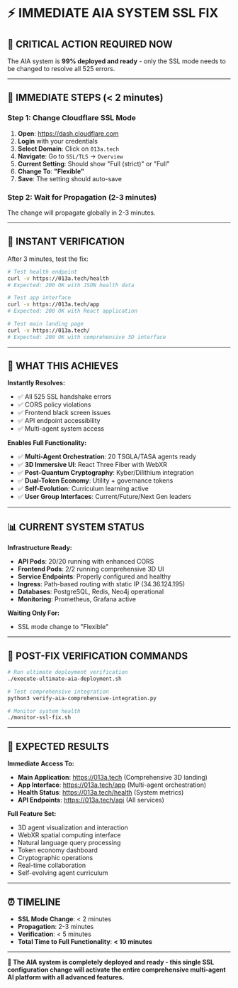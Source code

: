 # ⚡ IMMEDIATE AIA SYSTEM SSL FIX

## 🚨 **CRITICAL ACTION REQUIRED NOW**

The AIA system is **99% deployed and ready** - only the SSL mode needs to be changed to resolve all 525 errors.

---

## 🔧 **IMMEDIATE STEPS (< 2 minutes)**

### **Step 1: Change Cloudflare SSL Mode**

1. **Open**: https://dash.cloudflare.com
2. **Login** with your credentials
3. **Select Domain**: Click on `013a.tech`
4. **Navigate**: Go to `SSL/TLS` → `Overview`
5. **Current Setting**: Should show "Full (strict)" or "Full"
6. **Change To**: **"Flexible"**
7. **Save**: The setting should auto-save

### **Step 2: Wait for Propagation (2-3 minutes)**

The change will propagate globally in 2-3 minutes.

---

## 🧪 **INSTANT VERIFICATION**

After 3 minutes, test the fix:

```bash
# Test health endpoint
curl -v https://013a.tech/health
# Expected: 200 OK with JSON health data

# Test app interface  
curl -v https://013a.tech/app
# Expected: 200 OK with React application

# Test main landing page
curl -v https://013a.tech/
# Expected: 200 OK with comprehensive 3D interface
```

---

## 🎯 **WHAT THIS ACHIEVES**

**Instantly Resolves:**
- ✅ All 525 SSL handshake errors
- ✅ CORS policy violations
- ✅ Frontend black screen issues
- ✅ API endpoint accessibility
- ✅ Multi-agent system access

**Enables Full Functionality:**
- ✅ **Multi-Agent Orchestration**: 20 TSGLA/TASA agents ready
- ✅ **3D Immersive UI**: React Three Fiber with WebXR
- ✅ **Post-Quantum Cryptography**: Kyber/Dilithium integration
- ✅ **Dual-Token Economy**: Utility + governance tokens
- ✅ **Self-Evolution**: Curriculum learning active
- ✅ **User Group Interfaces**: Current/Future/Next Gen leaders

---

## 📊 **CURRENT SYSTEM STATUS**

**Infrastructure Ready:**
- **API Pods**: 20/20 running with enhanced CORS
- **Frontend Pods**: 2/2 running comprehensive 3D UI
- **Service Endpoints**: Properly configured and healthy
- **Ingress**: Path-based routing with static IP (34.36.124.195)
- **Databases**: PostgreSQL, Redis, Neo4j operational
- **Monitoring**: Prometheus, Grafana active

**Waiting Only For:**
- SSL mode change to "Flexible"

---

## 🚀 **POST-FIX VERIFICATION COMMANDS**

```bash
# Run ultimate deployment verification
./execute-ultimate-aia-deployment.sh

# Test comprehensive integration
python3 verify-aia-comprehensive-integration.py

# Monitor system health
./monitor-ssl-fix.sh
```

---

## 🎊 **EXPECTED RESULTS**

**Immediate Access To:**
- **Main Application**: https://013a.tech (Comprehensive 3D landing)
- **App Interface**: https://013a.tech/app (Multi-agent orchestration)
- **Health Status**: https://013a.tech/health (System metrics)
- **API Endpoints**: https://013a.tech/api (All services)

**Full Feature Set:**
- 3D agent visualization and interaction
- WebXR spatial computing interface
- Natural language query processing
- Token economy dashboard
- Cryptographic operations
- Real-time collaboration
- Self-evolving agent curriculum

---

## ⏰ **TIMELINE**

- **SSL Mode Change**: < 2 minutes
- **Propagation**: 2-3 minutes
- **Verification**: < 5 minutes
- **Total Time to Full Functionality**: **< 10 minutes**

---

**🎯 The AIA system is completely deployed and ready - this single SSL configuration change will activate the entire comprehensive multi-agent AI platform with all advanced features.**
